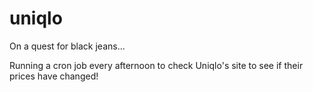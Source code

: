 # uniqlo

On a quest for black jeans...

Running a cron job every afternoon to check Uniqlo's site to see if their prices have changed!